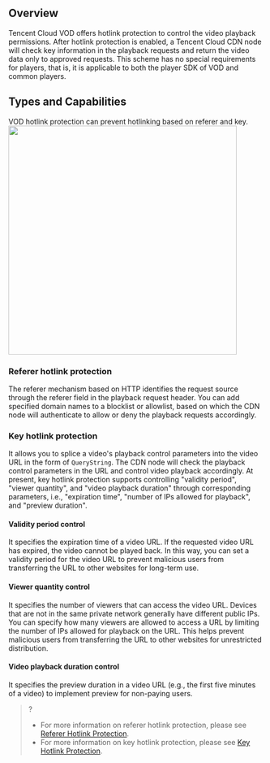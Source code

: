 ## Overview
Tencent Cloud VOD offers hotlink protection to control the video playback permissions. After hotlink protection is enabled, a Tencent Cloud CDN node will check key information in the playback requests and return the video data only to approved requests. This scheme has no special requirements for players, that is, it is applicable to both the player SDK of VOD and common players.


## Types and Capabilities
VOD hotlink protection can prevent hotlinking based on referer and key.
<img src="https://main.qcloudimg.com/raw/a92778f479b70f6ff9d0eaa5d65b5589.png" width="450">

### Referer hotlink protection
The referer mechanism based on HTTP identifies the request source through the referer field in the playback request header. You can add specified domain names to a blocklist or allowlist, based on which the CDN node will authenticate to allow or deny the playback requests accordingly.

### Key hotlink protection
It allows you to splice a video's playback control parameters into the video URL in the form of `QueryString`. The CDN node will check the playback control parameters in the URL and control video playback accordingly. At present, key hotlink protection supports controlling "validity period", "viewer quantity", and "video playback duration" through corresponding parameters, i.e., "expiration time", "number of IPs allowed for playback", and "preview duration".

#### Validity period control
It specifies the expiration time of a video URL. If the requested video URL has expired, the video cannot be played back. In this way, you can set a validity period for the video URL to prevent malicious users from transferring the URL to other websites for long-term use.

#### Viewer quantity control
It specifies the number of viewers that can access the video URL. Devices that are not in the same private network generally have different public IPs. You can specify how many viewers are allowed to access a URL by limiting the number of IPs allowed for playback on the URL. This helps prevent malicious users from transferring the URL to other websites for unrestricted distribution.

#### Video playback duration control
It specifies the preview duration in a video URL (e.g., the first five minutes of a video) to implement preview for non-paying users.

>?
>- For more information on referer hotlink protection, please see [Referer Hotlink Protection](https://intl.cloud.tencent.com/document/product/266/33985).
>- For more information on key hotlink protection, please see [Key Hotlink Protection](https://intl.cloud.tencent.com/document/product/266/33986).

